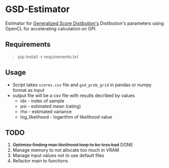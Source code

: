 # GSD-Estimator

Estimator for [Generalized Score Distibution's](https://arxiv.org/abs/1909.04369) Distibution's parameters using OpenCL for accelerating calculation on GPI.

## Requirements

> pip install -r requirements.txt

## Usage

* Script takes `scores.csv` file and `gsd_prob_grid` in pandas or numpy format as input
* output file will be a csv file with results decribed by values
  * idx - index of sample
  * psi - estimated mean (rating)
  * rho - estimated variance
  * log_likelihood - logarithm of likelihood value

## TODO

1. ~~Optimize finding max likelihood loop to be less bad~~ DONE
2. Manage memory to not allocate too much in VRAM 
3. Manage input values not to use default files
4. Refactor main to functions
